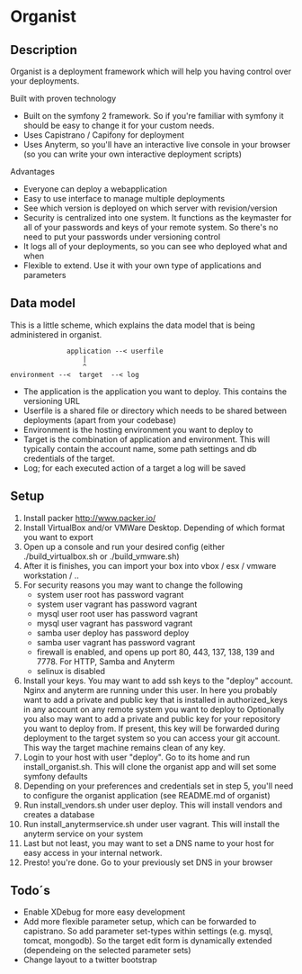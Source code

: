 Organist
========

Description
-----------
Organist is a deployment framework which will help you having control over your deployments.

Built with proven technology

 - Built on the symfony 2 framework. So if you're familiar with symfony it should be easy to change it for your custom needs.
 - Uses Capistrano / Capifony for deployment
 - Uses Anyterm, so you'll have an interactive live console in your browser (so you can write your own interactive deployment scripts)


Advantages

 - Everyone can deploy a webapplication
 - Easy to use interface to manage multiple deployments
 - See which version is deployed on which server with revision/version
 - Security is centralized into one system. It functions as the keymaster for all of your passwords and keys of your remote system. So there's no need to put your passwords under versioning control
 - It logs all of your deployments, so you can see who deployed what and when
 - Flexible to extend. Use it with your own type of applications and parameters


Data model
----------
This is a little scheme, which explains the data model that is being administered in organist.

                  application --< userfile
                      |
                      ^
    environment --<  target  --< log


 - The application is the application you want to deploy. This contains the versioning URL
 - Userfile is a shared file or directory which needs to be shared between deployments (apart from your codebase)
 - Environment is the hosting environment you want to deploy to
 - Target is the combination of application and environment. This will typically contain the account name, some path settings and db credentials of the target.
 - Log; for each executed action of a target a log will be saved

Setup
-----

1. Install packer http://www.packer.io/
2. Install VirtualBox and/or VMWare Desktop. Depending of which format you want to export
3. Open up a console and run your desired config (either ./build_virtualbox.sh or ./build_vmware.sh)
4. After it is finishes, you can import your box into vbox / esx / vmware workstation / ..
5. For security reasons you may want to change the following
   - system user root has password vagrant
   - system user vagrant has password vagrant
   - mysql user root user has password vagrant
   - mysql user vagrant has password vagrant
   - samba user deploy has password deploy
   - samba user vagrant has password vagrant
   - firewall is enabled, and opens up port 80, 443, 137, 138, 139 and 7778. For HTTP, Samba and Anyterm
   - selinux is disabled
6. Install your keys. You may want to add ssh keys to the "deploy" account. Nginx and anyterm are running under this user.
   In here you probably want to add a private and public key that is installed in authorized_keys in any account on any remote system you want to deploy to
   Optionally you also may want to add a private and public key for your repository you want to deploy from. If present, this key will be forwarded during deployment
   to the target system so you can access your git account. This way the target machine remains clean of any key.
7. Login to your host with user "deploy". Go to its home and run install_organist.sh. This will clone the organist app and will set some symfony defaults
8. Depending on your preferences and credentials set in step 5, you'll need to configure the organist application (see README.md of organist)
9. Run install_vendors.sh under user deploy. This will install vendors and creates a database
10. Run install_anytermservice.sh under user vagrant. This will install the anyterm service on your system
11. Last but not least, you may want to set a DNS name to your host for easy access in your internal network.
12. Presto! you're done. Go to your previously set DNS in your browser

Todo´s
------

 - Enable XDebug for more easy development
 - Add more flexible parameter setup, which can be forwarded to capistrano. So add parameter set-types within settings (e.g. mysql, tomcat, mongodb). So the target edit form is dynamically extended (dependeing on the selected parameter sets)
 - Change layout to a twitter bootstrap
